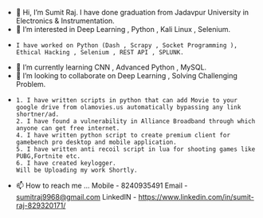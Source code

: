 - 👋 Hi, I’m Sumit Raj. I have done graduation from Jadavpur University in Electronics & Instrumentation.
- 👀 I’m interested in Deep Learning , Python , Kali Linux , Selenium.
-     I have worked on Python (Dash , Scrapy , Socket Programming ), Ethical Hacking , Selenium , REST API , SPLUNK.
- 🌱 I’m currently learning CNN , Advanced Python , MySQL.
- 💞️ I’m looking to collaborate on Deep Learning , Solving Challenging Problem.
-     1. I have written scripts in python that can add Movie to your google drive from olamovies.us automatically bypassing any link shortner/ad.
      2. I have found a vulnerability in Alliance Broadband through which anyone can get free internet.
      4. I have written python script to create premium client for gamebench pro desktop and mobile application.
      5. I have written anti recoil script in lua for shooting games like PUBG,Fortnite etc.
      6. I have created keylogger.
      Will be Uploading my work Shortly.
- 📫 How to reach me ...
      Mobile - 8240935491 Email - sumitraj9968@gmail.com LinkedIN - https://www.linkedin.com/in/sumit-raj-829320171/

<!---
sumitraj9968/sumitraj9968 is a ✨ special ✨ repository because its `README.md` (this file) appears on your GitHub profile.
You can click the Preview link to take a look at your changes.
--->
